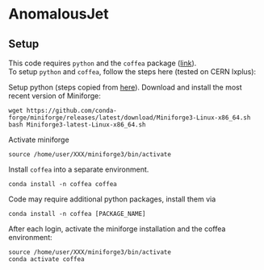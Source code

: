 # AnomalousJet

## Setup
This code requires `python` and the `coffea` package ([link](https://coffeateam.github.io/coffea/)).<br>
To setup `python` and `coffea`, follow the steps here (tested on CERN lxplus):

Setup python (steps copied from [here](https://abpcomputing.web.cern.ch/guides/python_inst/)).
Download and install the most recent version of Miniforge: 
```
wget https://github.com/conda-forge/miniforge/releases/latest/download/Miniforge3-Linux-x86_64.sh
bash Miniforge3-latest-Linux-x86_64.sh  
```
Activate miniforge
```
source /home/user/XXX/miniforge3/bin/activate
```

Install `coffea` into a separate environment.
```
conda install -n coffea coffea
```

Code may require additional python packages, install them via
```
conda install -n coffea [PACKAGE_NAME]
```
   
After each login, activate the miniforge installation and the coffea environment:
```
source /home/user/XXX/miniforge3/bin/activate
conda activate coffea
```
    
